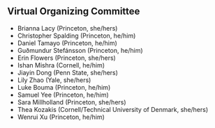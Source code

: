 ## Virtual Organizing Committee 

- Brianna Lacy (Princeton, she/hers)
- Christopher Spalding (Princeton, he/him)
- Daniel Tamayo (Princeton, he/him)
- Guðmundur Stefánsson (Princeton, he/him)
- Erin Flowers (Princeton, she/hers)
- Ishan Mishra (Cornell, he/him)
- Jiayin Dong (Penn State, she/hers)
- Lily Zhao (Yale, she/hers)
- Luke Bouma (Princeton, he/him)
- Samuel Yee (Princeton, he/him)
- Sara Millholland (Princeton, she/hers)
- Thea Kozakis (Cornell/Technical University of Denmark, she/hers)
- Wenrui Xu (Princeton, he/him)
